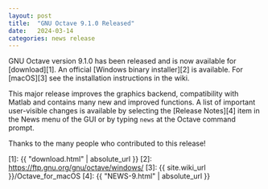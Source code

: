```yaml
---
layout: post
title:  "GNU Octave 9.1.0 Released"
date:   2024-03-14
categories: news release
---
```


GNU Octave version 9.1.0 has been released and is now available for
[download][1].  An official [Windows binary installer][2] is available.
For [macOS][3] see the installation instructions in the wiki.

This major release improves the graphics backend, compatibility with
Matlab and contains many new and improved functions.  A list of important
user-visible changes is available by selecting the [Release Notes][4] item
in the News menu of the GUI or by typing `news` at the Octave command prompt.

Thanks to the many people who contributed to this release!

[1]: {{ "download.html" | absolute_url }}
[2]: https://ftp.gnu.org/gnu/octave/windows/
[3]: {{ site.wiki_url }}/Octave_for_macOS
[4]: {{ "NEWS-9.html" | absolute_url }}

